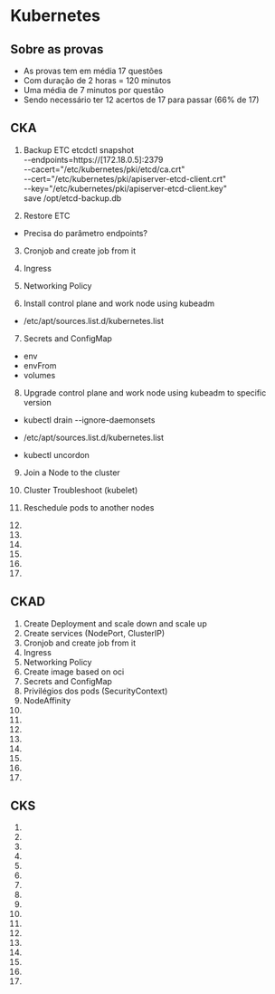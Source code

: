 # Kubernetes

## Sobre as provas
- As provas tem em média 17 questões
- Com duração de 2 horas = 120 minutos
- Uma média de 7 minutos por questão
- Sendo necessário ter 12 acertos de 17 para passar (66% de 17)

## CKA
01. Backup ETC
etcdctl snapshot \
    --endpoints=https://[172.18.0.5]:2379 \
    --cacert="/etc/kubernetes/pki/etcd/ca.crt" \
    --cert="/etc/kubernetes/pki/apiserver-etcd-client.crt" \
    --key="/etc/kubernetes/pki/apiserver-etcd-client.key" \
    save /opt/etcd-backup.db

02. Restore ETC
- Precisa do parâmetro endpoints?

03. Cronjob and create job from it

04. Ingress

05. Networking Policy

06. Install control plane and work node using kubeadm
- /etc/apt/sources.list.d/kubernetes.list

07. Secrets and ConfigMap
- env
- envFrom
- volumes
08. Upgrade control plane and work node using kubeadm to specific version
- kubectl drain <NODE> --ignore-daemonsets
- /etc/apt/sources.list.d/kubernetes.list


- kubectl uncordon <NODE>

09. Join a Node to the cluster

10. Cluster Troubleshoot (kubelet)

11. Reschedule pods to another nodes

12.
13.
14.
15.
16.
17.

## CKAD
01. Create Deployment and scale down and scale up
02. Create services (NodePort, ClusterIP)
03. Cronjob and create job from it
04. Ingress
05. Networking Policy
06. Create image based on oci
07. Secrets and ConfigMap
08. Privilégios dos pods (SecurityContext)
09. NodeAffinity
10.
11.
12.
13.
14.
15.
16.
17.

## CKS
01.
02.
03.
04.
05.
06.
07.
08.
09.
10.
11.
12.
13.
14.
15.
16.
17.